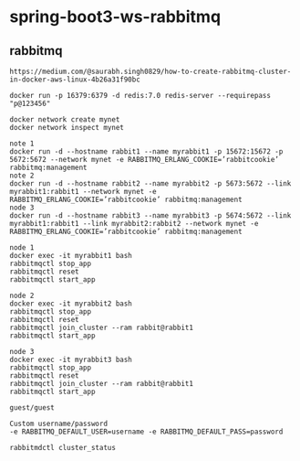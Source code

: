 # spring-boot3-ws-rabbitmq

## rabbitmq
    https://medium.com/@saurabh.singh0829/how-to-create-rabbitmq-cluster-in-docker-aws-linux-4b26a31f90bc

    docker run -p 16379:6379 -d redis:7.0 redis-server --requirepass "p@123456"

    docker network create mynet
    docker network inspect mynet

    note 1
    docker run -d --hostname rabbit1 --name myrabbit1 -p 15672:15672 -p 5672:5672 --network mynet -e RABBITMQ_ERLANG_COOKIE=’rabbitcookie’ rabbitmq:management
    note 2
    docker run -d --hostname rabbit2 --name myrabbit2 -p 5673:5672 --link myrabbit1:rabbit1 --network mynet -e RABBITMQ_ERLANG_COOKIE=’rabbitcookie’ rabbitmq:management
    node 3
    docker run -d --hostname rabbit3 --name myrabbit3 -p 5674:5672 --link myrabbit1:rabbit1 --link myrabbit2:rabbit2 --network mynet -e RABBITMQ_ERLANG_COOKIE=’rabbitcookie’ rabbitmq:management

    node 1
    docker exec -it myrabbit1 bash
    rabbitmqctl stop_app
    rabbitmqctl reset
    rabbitmqctl start_app

    node 2
    docker exec -it myrabbit2 bash
    rabbitmqctl stop_app
    rabbitmqctl reset
    rabbitmqctl join_cluster --ram rabbit@rabbit1
    rabbitmqctl start_app

    node 3
    docker exec -it myrabbit3 bash
    rabbitmqctl stop_app
    rabbitmqctl reset
    rabbitmqctl join_cluster --ram rabbit@rabbit1
    rabbitmqctl start_app

    guest/guest

    Custom username/password
    -e RABBITMQ_DEFAULT_USER=username -e RABBITMQ_DEFAULT_PASS=password

    rabbitmdctl cluster_status